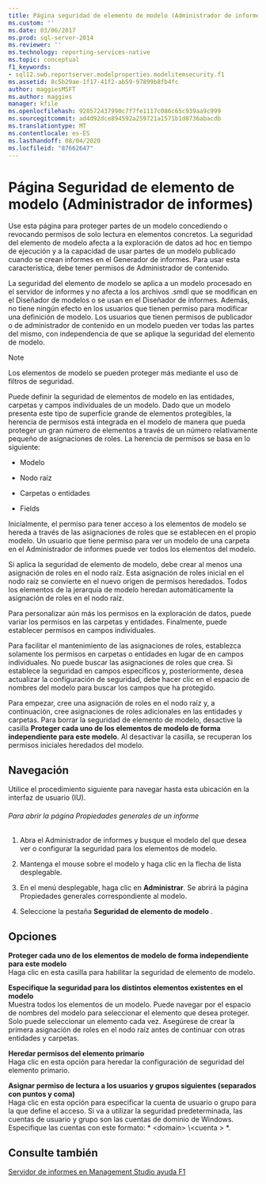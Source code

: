 ```yaml
---
title: Página seguridad de elemento de modelo (Administrador de informes) | Microsoft Docs
ms.custom: ''
ms.date: 03/06/2017
ms.prod: sql-server-2014
ms.reviewer: ''
ms.technology: reporting-services-native
ms.topic: conceptual
f1_keywords:
- sql12.swb.reportserver.modelproperties.modelitemsecurity.f1
ms.assetid: 8c5b29ae-1f17-41f2-ab59-97899b8fb4fc
author: maggiesMSFT
ms.author: maggies
manager: kfile
ms.openlocfilehash: 928572437990c7f7fe1117c086c65c939aa9c999
ms.sourcegitcommit: ad4d92dce894592a259721a1571b1d8736abacdb
ms.translationtype: MT
ms.contentlocale: es-ES
ms.lasthandoff: 08/04/2020
ms.locfileid: "87662647"
---
```

# <a name="model-item-security-page-report-manager"></a>Página Seguridad de elemento de modelo (Administrador de informes)
  Use esta página para proteger partes de un modelo concediendo o revocando permisos de solo lectura en elementos concretos. La seguridad del elemento de modelo afecta a la exploración de datos ad hoc en tiempo de ejecución y a la capacidad de usar partes de un modelo publicado cuando se crean informes en el Generador de informes. Para usar esta característica, debe tener permisos de Administrador de contenido.  
  
 La seguridad del elemento de modelo se aplica a un modelo procesado en el servidor de informes y no afecta a los archivos .smdl que se modifican en el Diseñador de modelos o se usan en el Diseñador de informes. Además, no tiene ningún efecto en los usuarios que tienen permiso para modificar una definición de modelo. Los usuarios que tienen permisos de publicador o de administrador de contenido en un modelo pueden ver todas las partes del mismo, con independencia de que se aplique la seguridad del elemento de modelo.  
  
> [!NOTE]  
>  Los elementos de modelo se pueden proteger más mediante el uso de filtros de seguridad.  
  
 Puede definir la seguridad de elementos de modelo en las entidades, carpetas y campos individuales de un modelo. Dado que un modelo presenta este tipo de superficie grande de elementos protegibles, la herencia de permisos está integrada en el modelo de manera que pueda proteger un gran número de elementos a través de un número relativamente pequeño de asignaciones de roles. La herencia de permisos se basa en lo siguiente:  
  
-   Modelo  
  
-   Nodo raíz  
  
-   Carpetas o entidades  
  
-   Fields  
  
 Inicialmente, el permiso para tener acceso a los elementos de modelo se hereda a través de las asignaciones de roles que se establecen en el propio modelo. Un usuario que tiene permiso para ver un modelo de una carpeta en el Administrador de informes puede ver todos los elementos del modelo.  
  
 Si aplica la seguridad de elemento de modelo, debe crear al menos una asignación de roles en el nodo raíz. Esta asignación de roles inicial en el nodo raíz se convierte en el nuevo origen de permisos heredados. Todos los elementos de la jerarquía de modelo heredan automáticamente la asignación de roles en el nodo raíz.  
  
 Para personalizar aún más los permisos en la exploración de datos, puede variar los permisos en las carpetas y entidades. Finalmente, puede establecer permisos en campos individuales.  
  
 Para facilitar el mantenimiento de las asignaciones de roles, establezca solamente los permisos en carpetas o entidades en lugar de en campos individuales. No puede buscar las asignaciones de roles que crea. Si establece la seguridad en campos específicos y, posteriormente, desea actualizar la configuración de seguridad, debe hacer clic en el espacio de nombres del modelo para buscar los campos que ha protegido.  
  
 Para empezar, cree una asignación de roles en el nodo raíz y, a continuación, cree asignaciones de roles adicionales en las entidades y carpetas. Para borrar la seguridad de elemento de modelo, desactive la casilla **Proteger cada uno de los elementos de modelo de forma independiente para este modelo**. Al desactivar la casilla, se recuperan los permisos iniciales heredados del modelo.  
  
## <a name="navigation"></a>Navegación  
 Utilice el procedimiento siguiente para navegar hasta esta ubicación en la interfaz de usuario (IU).  
  
###### <a name="to-open-the-general-properties-page-for-a-report"></a>Para abrir la página Propiedades generales de un informe  
  
1.  Abra el Administrador de informes y busque el modelo del que desea ver o configurar la seguridad para los elementos de modelo.  
  
2.  Mantenga el mouse sobre el modelo y haga clic en la flecha de lista desplegable.  
  
3.  En el menú desplegable, haga clic en **Administrar**. Se abrirá la página Propiedades generales correspondiente al modelo.  
  
4.  Seleccione la pestaña **Seguridad de elemento de modelo** .  
  
## <a name="options"></a>Opciones  
 **Proteger cada uno de los elementos de modelo de forma independiente para este modelo**  
 Haga clic en esta casilla para habilitar la seguridad de elemento de modelo.  
  
 **Especifique la seguridad para los distintos elementos existentes en el modelo**  
 Muestra todos los elementos de un modelo. Puede navegar por el espacio de nombres del modelo para seleccionar el elemento que desea proteger. Solo puede seleccionar un elemento cada vez. Asegúrese de crear la primera asignación de roles en el nodo raíz antes de continuar con otras entidades y carpetas.  
  
 **Heredar permisos del elemento primario**  
 Haga clic en esta opción para heredar la configuración de seguridad del elemento primario.  
  
 **Asignar permiso de lectura a los usuarios y grupos siguientes (separados con puntos y coma)**  
 Haga clic en esta opción para especificar la cuenta de usuario o grupo para la que define el acceso. Si va a utilizar la seguridad predeterminada, las cuentas de usuario y grupo son las cuentas de dominio de Windows. Especifique las cuentas con este formato: * \<domain> \\<cuenta \> *.  
  
## <a name="see-also"></a>Consulte también  
 [Servidor de informes en Management Studio ayuda F1](tools/report-server-in-management-studio-f1-help.md)  
  
  
